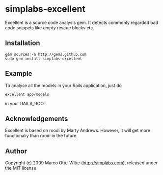 simplabs-excellent
==================

Excellent is a source code analysis gem. It detects commonly regarded bad code snippets
like empty rescue blocks etc.

Installation
------------

    gem sources -a http://gems.github.com
    sudo gem install simplabs-excellent

Example
-------

To analyse all the models in your Rails application, just do

    excellent app/models

in your RAILS_ROOT.

Acknowledgements
----------------

Excellent is based on roodi by Marty Andrews. However, it will get more functionaliy than roodi in the future.

Author
------

Copyright (c) 2009 Marco Otte-Witte (http://simplabs.com), released under the MIT license
